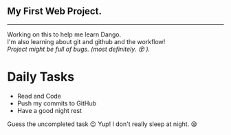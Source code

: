 ## My First Web Project.
---------------------------------
Working on this to help me learn Dango.<br>
I'm also learning about git and github and the workflow!<br>
*Project might be full of bugs. (most definitely. :dizzy_face: ).*

# Daily Tasks

-  Read and Code
-  Push my commits to GitHub
-  Have a good night rest
    
Guess the uncompleted task :wink:
Yup! I don't really sleep at night. :sleepy:
